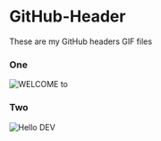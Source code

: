 # GitHub-Header
These are my GitHub headers GIF files

### One
![WELCOME to](https://user-images.githubusercontent.com/90132275/206915097-f3351eac-1b69-45ac-ae8a-51bc5a64ce62.gif)

### Two
![Hello DEV](https://user-images.githubusercontent.com/90132275/206917617-16944bf6-e576-42f4-ba44-44f5cf226283.gif)

